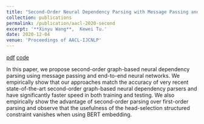 ```yaml
---
title: "Second-Order Neural Dependency Parsing with Message Passing and End-to-End Training"
collection: publications
permalink: /publication/aacl-2020-second
excerpt: '**Xinyu Wang**,  Kewei Tu.'
date: 2020-12-04
venue: 'Proceedings of AACL-IJCNLP'
---
```


<!-- [pdf](https://arxiv.org/pdf/1906.07880.pdf)
[code](https://github.com/wangxinyu0922/Second_Order_SDP)
[bibtex](https://www.aclweb.org/anthology/P19-1454.bib) -->
[pdf](http://faculty.sist.shanghaitech.edu.cn/faculty/tukw/aacl20.pdf)
[code](https://github.com/wangxinyu0922/Second_Order_Parsing)

In this paper, we propose second-order graph-based neural dependency parsing using message passing and end-to-end neural networks. We empirically show that our approaches match the accuracy of very recent state-of-the-art second-order graph-based neural dependency parsers and have significantly faster speed in both training and testing. We also empirically show the advantage of second-order parsing over first-order parsing and observe that the usefulness of the head-selection structured constraint vanishes when using BERT embedding.